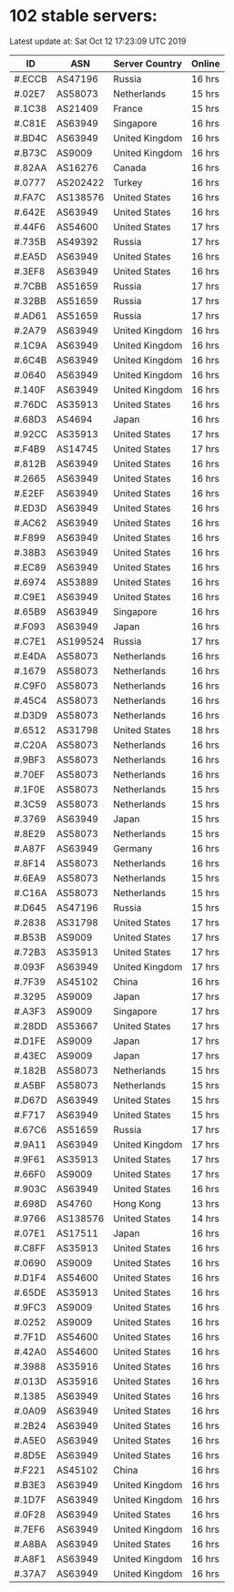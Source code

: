 # 102 stable servers:

Latest update at: Sat Oct 12 17:23:09 UTC 2019

| ID | ASN | Server Country | Online |
| -- | --- | -------------- | ------ |
| #.ECCB | AS47196 | Russia | 16 hrs |
| #.02E7 | AS58073 | Netherlands | 15 hrs |
| #.1C38 | AS21409 | France | 15 hrs |
| #.C81E | AS63949 | Singapore | 16 hrs |
| #.BD4C | AS63949 | United Kingdom | 16 hrs |
| #.B73C | AS9009 | United Kingdom | 16 hrs |
| #.82AA | AS16276 | Canada | 16 hrs |
| #.0777 | AS202422 | Turkey | 16 hrs |
| #.FA7C | AS138576 | United States | 16 hrs |
| #.642E | AS63949 | United States | 16 hrs |
| #.44F6 | AS54600 | United States | 17 hrs |
| #.735B | AS49392 | Russia | 17 hrs |
| #.EA5D | AS63949 | United States | 16 hrs |
| #.3EF8 | AS63949 | United States | 16 hrs |
| #.7CBB | AS51659 | Russia | 17 hrs |
| #.32BB | AS51659 | Russia | 17 hrs |
| #.AD61 | AS51659 | Russia | 17 hrs |
| #.2A79 | AS63949 | United Kingdom | 16 hrs |
| #.1C9A | AS63949 | United Kingdom | 16 hrs |
| #.6C4B | AS63949 | United Kingdom | 16 hrs |
| #.0640 | AS63949 | United Kingdom | 16 hrs |
| #.140F | AS63949 | United Kingdom | 16 hrs |
| #.76DC | AS35913 | United States | 16 hrs |
| #.68D3 | AS4694 | Japan | 16 hrs |
| #.92CC | AS35913 | United States | 17 hrs |
| #.F4B9 | AS14745 | United States | 17 hrs |
| #.812B | AS63949 | United States | 16 hrs |
| #.2665 | AS63949 | United States | 16 hrs |
| #.E2EF | AS63949 | United States | 16 hrs |
| #.ED3D | AS63949 | United States | 16 hrs |
| #.AC62 | AS63949 | United States | 16 hrs |
| #.F899 | AS63949 | United States | 16 hrs |
| #.38B3 | AS63949 | United States | 16 hrs |
| #.EC89 | AS63949 | United States | 16 hrs |
| #.6974 | AS53889 | United States | 16 hrs |
| #.C9E1 | AS63949 | United States | 16 hrs |
| #.65B9 | AS63949 | Singapore | 16 hrs |
| #.F093 | AS63949 | Japan | 16 hrs |
| #.C7E1 | AS199524 | Russia | 17 hrs |
| #.E4DA | AS58073 | Netherlands | 16 hrs |
| #.1679 | AS58073 | Netherlands | 16 hrs |
| #.C9F0 | AS58073 | Netherlands | 16 hrs |
| #.45C4 | AS58073 | Netherlands | 16 hrs |
| #.D3D9 | AS58073 | Netherlands | 16 hrs |
| #.6512 | AS31798 | United States | 18 hrs |
| #.C20A | AS58073 | Netherlands | 16 hrs |
| #.9BF3 | AS58073 | Netherlands | 16 hrs |
| #.70EF | AS58073 | Netherlands | 16 hrs |
| #.1F0E | AS58073 | Netherlands | 15 hrs |
| #.3C59 | AS58073 | Netherlands | 15 hrs |
| #.3769 | AS63949 | Japan | 15 hrs |
| #.8E29 | AS58073 | Netherlands | 15 hrs |
| #.A87F | AS63949 | Germany | 16 hrs |
| #.8F14 | AS58073 | Netherlands | 16 hrs |
| #.6EA9 | AS58073 | Netherlands | 15 hrs |
| #.C16A | AS58073 | Netherlands | 15 hrs |
| #.D645 | AS47196 | Russia | 15 hrs |
| #.2838 | AS31798 | United States | 17 hrs |
| #.B53B | AS9009 | United States | 17 hrs |
| #.72B3 | AS35913 | United States | 17 hrs |
| #.093F | AS63949 | United Kingdom | 17 hrs |
| #.7F39 | AS45102 | China | 16 hrs |
| #.3295 | AS9009 | Japan | 17 hrs |
| #.A3F3 | AS9009 | Singapore | 17 hrs |
| #.28DD | AS53667 | United States | 17 hrs |
| #.D1FE | AS9009 | Japan | 17 hrs |
| #.43EC | AS9009 | Japan | 17 hrs |
| #.182B | AS58073 | Netherlands | 15 hrs |
| #.A5BF | AS58073 | Netherlands | 15 hrs |
| #.D67D | AS63949 | United States | 15 hrs |
| #.F717 | AS63949 | United States | 15 hrs |
| #.67C6 | AS51659 | Russia | 17 hrs |
| #.9A11 | AS63949 | United Kingdom | 17 hrs |
| #.9F61 | AS35913 | United States | 17 hrs |
| #.66F0 | AS9009 | United States | 17 hrs |
| #.903C | AS63949 | United States | 16 hrs |
| #.698D | AS4760 | Hong Kong | 13 hrs |
| #.9766 | AS138576 | United States | 14 hrs |
| #.07E1 | AS17511 | Japan | 16 hrs |
| #.C8FF | AS35913 | United States | 16 hrs |
| #.0690 | AS9009 | United States | 16 hrs |
| #.D1F4 | AS54600 | United States | 16 hrs |
| #.65DE | AS35913 | United States | 16 hrs |
| #.9FC3 | AS9009 | United States | 16 hrs |
| #.0252 | AS9009 | United States | 16 hrs |
| #.7F1D | AS54600 | United States | 16 hrs |
| #.42A0 | AS54600 | United States | 16 hrs |
| #.3988 | AS35916 | United States | 16 hrs |
| #.013D | AS35916 | United States | 16 hrs |
| #.1385 | AS63949 | United States | 16 hrs |
| #.0A09 | AS63949 | United States | 16 hrs |
| #.2B24 | AS63949 | United States | 16 hrs |
| #.A5E0 | AS63949 | United States | 16 hrs |
| #.8D5E | AS63949 | United States | 16 hrs |
| #.F221 | AS45102 | China | 16 hrs |
| #.B3E3 | AS63949 | United Kingdom | 16 hrs |
| #.1D7F | AS63949 | United Kingdom | 16 hrs |
| #.0F28 | AS63949 | United States | 16 hrs |
| #.7EF6 | AS63949 | United Kingdom | 16 hrs |
| #.A8BA | AS63949 | United States | 16 hrs |
| #.A8F1 | AS63949 | United Kingdom | 16 hrs |
| #.37A7 | AS63949 | United Kingdom | 16 hrs |

